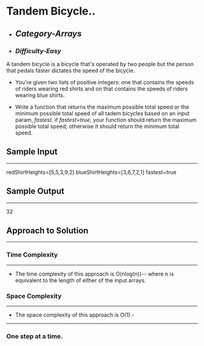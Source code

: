 # Tandem Bicycle..

- ## **_Category-Arrays_**
- ### **_Difficulty-Easy_**

A tandem bicycle is a bicycle that's operated by two people but the person that pedals faster dictates the speed of the bicycle.

- You're given two lists of positive integers: one that contains the speeds of riders wearing red shirts and on that contains the speeds of riders wearing blue shirts.

- Write a function that returns the maximum possible total speed or the minimum possible total speed of all tadem bicycles based on an input param, _fastest_. if _fastest=true_, your function should return the maximum possible total speed; otherwise it should return the minimum total speed.

## Sample Input

---

redShirtHeights=[5,5,3,9,2]
blueShirtHeights=[3,6,7,2,1]
fastest=true

## Sample Output

---

32

## Approach to Solution

---

### Time Complexity

---

- The time complexity of this approach is O(nlog(n))-- where n is equivalent to the length of either of the input arrays.

### Space Complexity

---

- The space complexity of this approach is O(1).-

---

### One step at a time.
